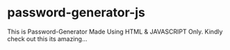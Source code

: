 # password-generator-js
This is Password-Generator Made Using HTML &amp; JAVASCRIPT Only. Kindly check out this its amazing...
